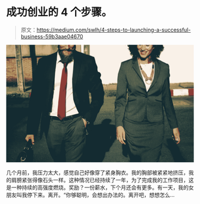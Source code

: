 # 成功创业的 4 个步骤。

> 原文：<https://medium.com/swlh/4-steps-to-launching-a-successful-business-59b3aae04670>

![](img/5cb910e19c555ee9ccab55d384ee06e4.png)

几个月前，我压力太大，感觉自己好像穿了紧身胸衣。我的胸部被紧紧地挤压，我的肩膀紧张得像石头一样。这种情况已经持续了一年，为了完成我的工作项目，这是一种持续的高强度燃烧。奖励？一份薪水，下个月还会有更多。有一天，我的女朋友叫我停下来。离开。“你够聪明，会想出办法的。离开吧，想想怎么…